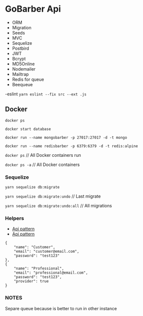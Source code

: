 # GoBarber Api

- ORM
- Migration
- Seeds
- MVC
- Sequelize
- Postbird
- JWT
- Bcrypt
- MD5Online
- Nodemailer
- Mailtrap
- Redis for queue
- Beequeue

-eslint
`yarn eslint --fix src --ext .js`

## Docker

`docker ps`

`docker start database`

`docker run --name mongobarber -p 27017:27017 -d -t mongo`

`docker run --name redisbarber -p 6379:6379 -d -t redis:alpine`

`docker ps` // All Docker containers run

`docker ps -a` // All Docker containers

### Sequelize

`yarn sequelize db:migrate`

`yarn sequelize db:migrate:undo` // Last migrate

`yarn sequelize db:migrate:undo:all` // All migrations

### Helpers

- [Api pattern](https://docs.nestjs.com/recipes/cqrs)
- [Api pattern](https://medium.com/laraveltips/voc%C3%AA-entende-repository-pattern-voc%C3%AA-est%C3%A1-certo-disso-d739ecaf544e)

```
{
	"name": "Customer",
	"email": "customer@email.com",
	"password": "test123"
},
{
	"name": "Professional",
	"email": "professional@email.com",
	"password": "test123",
	"provider": true
}
```

### NOTES

Separe queue because is better to run in other instance
